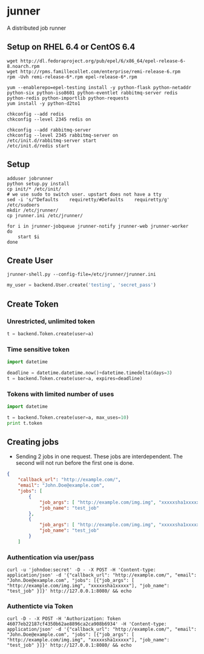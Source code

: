 # junner

A distributed job runner

## Setup on RHEL 6.4 or CentOS 6.4

```shell
wget http://dl.fedoraproject.org/pub/epel/6/x86_64/epel-release-6-8.noarch.rpm
wget http://rpms.famillecollet.com/enterprise/remi-release-6.rpm
rpm -Uvh remi-release-6*.rpm epel-release-6*.rpm

yum --enablerepo=epel-testing install -y python-flask python-netaddr python-six python-iso8601 python-eventlet rabbitmq-server redis python-redis python-importlib python-requests
yum install -y python-d2to1

chkconfig --add redis
chkconfig --level 2345 redis on

chkconfig --add rabbitmq-server
chkconfig --level 2345 rabbitmq-server on
/etc/init.d/rabbitmq-server start
/etc/init.d/redis start
```

## Setup

```shell
adduser jobrunner
python setup.py install
cp init/* /etc/init/
# we use sudo to switch user. upstart does not have a tty
sed -i 's/^Defaults    requiretty/#Defaults    requiretty/g' /etc/sudoers
mkdir /etc/jrunner/
cp jrunner.ini /etc/jrunner/

for i in jrunner-jobqueue jrunner-notify jrunner-web jrunner-worker
do
    start $i
done
```

## Create User

```shell
jrunner-shell.py --config-file=/etc/jrunner/jrunner.ini
```

```python
my_user = backend.User.create('testing', 'secret_pass')
```

## Create Token

### Unrestricted, unlimited token

```python
t = backend.Token.create(user=a)
```

### Time sensitive token

```python
import datetime

deadline = datetime.datetime.now()+datetime.timedelta(days=3)
t = backend.Token.create(user=a, expires=deadline)
```

### Tokens with limited number of uses

```python
import datetime

t = backend.Token.create(user=a, max_uses=10)
print t.token
```

## Creating jobs

* Sending 2 jobs in one request. These jobs are interdependent. The second will not run before the first one is done.

```json
{
    "callback_url": "http://example.com/",
    "email": "John.Doe@example.com",
    "jobs": [
        {
            "job_args": [ "http://example.com/img.img", "xxxxxsha1xxxxx"],
            "job_name": "test_job"
        },
        {
            "job_args": [ "http://example.com/img.img", "xxxxxsha1xxxxx"],
            "job_name": "test_job"
        }
    ]
```

### Authentication via user/pass

```shell
curl -u 'johndoe:secret' -D - -X POST -H 'Content-type: application/json' -d '{"callback_url": "http://example.com/", "email": "John.Doe@example.com", "jobs": [{"job_args": [ "http://example.com/img.img", "xxxxxsha1xxxxx"], "job_name": "test_job" }]}' http://127.0.0.1:8080/ && echo

```

### Authenticte via Token

```shell
curl -D - -X POST -H 'Authorization: Token 46077eb22187cf4350b62ae8896ca2ca908b6934' -H 'Content-type: application/json' -d '{"callback_url": "http://example.com/", "email": "John.Doe@example.com", "jobs": [{"job_args": [ "http://example.com/img.img", "xxxxxsha1xxxxx"], "job_name": "test_job" }]}' http://127.0.0.1:8080/ && echo

```
